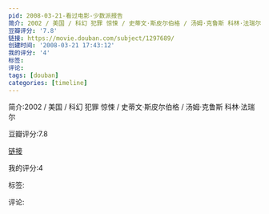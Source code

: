 ```yaml
---
pid: 2008-03-21-看过电影-少数派报告
简介: 2002 / 美国 / 科幻 犯罪 惊悚 / 史蒂文·斯皮尔伯格 / 汤姆·克鲁斯 科林·法瑞尔
豆瓣评分: '7.8'
链接: https://movie.douban.com/subject/1297689/
创建时间: '2008-03-21 17:43:12'
我的评分: '4'
标签:
评论:
tags: [douban]
categories: [timeline]
---
```

简介:2002 / 美国 / 科幻 犯罪 惊悚 / 史蒂文·斯皮尔伯格 / 汤姆·克鲁斯 科林·法瑞尔

豆瓣评分:7.8

[链接](https://movie.douban.com/subject/1297689/)

我的评分:4

标签:

评论:

